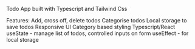Todo App built with Typescript and Tailwind Css

Features:
Add, cross off, delete todos
Categorise todos 
Local storage to save todos
Responsive UI
Category based styling
Typescript/React
useState - manage list of todos, controlled inputs on form
useEffect - for local storage

